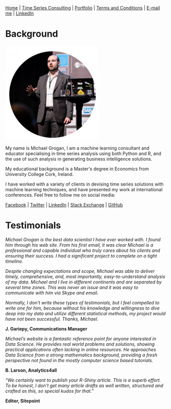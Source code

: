 [Home](https://mgcodesandstats.github.io/) |
[Time Series Consulting](https://mgcodesandstats.github.io/time-series-consulting-python-r/) |
[Portfolio](https://mgcodesandstats.github.io/portfolio/) |
[Terms and Conditions](https://mgcodesandstats.github.io/terms/) |
[E-mail me](mailto:michael@michaeljgrogan.com) |
[LinkedIn](https://www.linkedin.com/in/michaeljgrogan/)

# Background

![profile](resize-0251.jpg)

My name is Michael Grogan, I am a machine learning consultant and educator specialising in time series analysis using both Python and R, and the use of such analysis in generating business intelligence solutions.

My educational background is a Master's degree in Economics from University College Cork, Ireland.

I have worked with a variety of clients in devising time series solutions with machine learning techniques, and have presented my work at international conferences. Feel free to follow me on social media:

[Facebook](http://www.facebook.com/MGCodesandStats/) |
[Twitter](http://twitter.com/MGCodesandStats/) |
[LinkedIn](http://www.linkedin.com/in/michaeljgrogan/) |
[Stack Exchange](http://stats.stackexchange.com/users/137066/michael-grogan) |
[GitHub](http://github.com/mgcodesandstats)


# Testimonials

_Michael Grogan is the best data scientist I have ever worked with. I found him through his web site. From his first email, it was clear Michael is a professional and capable individual who truly cares about his clients and ensuring their success. I had a significant project to complete on a tight timeline._

_Despite changing expectations and scope, Michael was able to deliver timely, comprehensive, and, most importantly, easy-to-understand analysis of my data. Michael and I live in different continents and are separated by several time zones. This was never an issue and it was easy to communicate with him via Skype and email._

_Normally, I don’t write these types of testimonials, but I feel compelled to write one for him, because without his knowledge and willingness to dive deep into my data and utilize different statistical methods, my project would have not been successful. Thanks, Michael._

**J. Gariepy, Communications Manager**


_Michael’s website is a fantastic reference point for anyone interested in Data Science. He provides real world problems and solutions, showing practical applications often lacking in online resources. He approaches Data Science from a strong mathematics background, providing a fresh perspective not found in the mostly computer science based tutorials._

**B. Larson, Analytics4all**


_“We certainly want to publish your R-Shiny article. This is a superb effort. To be honest, I don’t get many article drafts as well written, structured and crafted as this, so special kudos for that.”_

**Editor, Sitepoint**
